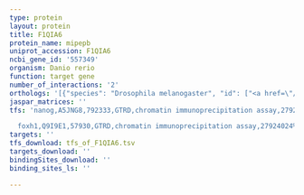 ```yaml
---
type: protein
layout: protein
title: F1QIA6
protein_name: mipepb
uniprot_accession: F1QIA6
ncbi_gene_id: '557349'
organism: Danio rerio
function: target gene
number_of_interactions: '2'
orthologs: '[{"species": "Drosophila melanogaster", "id": ["<a href=\"/protein/a1z6h6\">A1Z6H6</a>"]}, {"species": "Caenorhabditis elegans", "id": ["<a href=\"/protein/q95py9\">Q95PY9</a>"]}, {"species": "Saccharomyces cerevisiae", "id": ["<a href=\"/protein/p35999\">P35999</a>"]}]'
jaspar_matrices: ''
tfs: 'nanog,A5JNG8,792333,GTRD,chromatin immunoprecipitation assay,27924024%5Buid%5D,No

  foxh1,Q9I9E1,57930,GTRD,chromatin immunoprecipitation assay,27924024%5Buid%5D,No'
targets: ''
tfs_download: tfs_of_F1QIA6.tsv
targets_download: ''
bindingSites_download: ''
binding_sites_ls: ''

---
```

